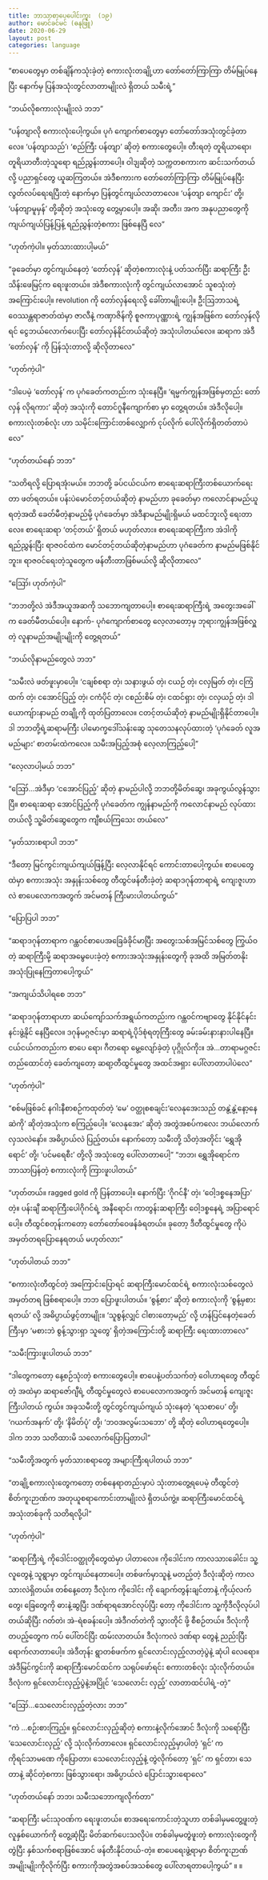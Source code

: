 ```yaml
---
title: ဘာသာစာပေပေါင်းကူး  (၁၉)
author: မောင်ခင်မင် (ဓနုဖြူ)
date: 2020-06-29
layout: post
categories: language
---
```

“စာပေတွေမှာ တစ်ချိန်ကသုံးခဲ့တဲ့ စကားလုံးတချို့ဟာ တော်တော်ကြာကြာ တိမ်မြုပ်နေပြီး နောက်မှ ပြန်အသုံးတွင်လာတာမျိုးလဲ ရှိတယ် သမီးရဲ့”


“ဘယ်လိုစကားလုံးမျိုးလဲ ဘဘ”

“ပန်တျာလို စကားလုံးပေါ့ကွယ်။ ပုဂံ ကျောက်စာတွေမှာ တော်တော်အသုံးတွင်ခဲ့တာလေ။ ‘ပန်တျာသည်’၊ ‘စည်ကြီး ပန်တျာ’ ဆိုတဲ့ စကားတွေပေါ့။ တီးရတဲ့ တူရိယာရော၊ တူရိယာတီးတဲ့သူရော ရည်ညွှန်းတာပေါ့။ ဝါဒျဆိုတဲ့ သက္ကတစကားက ဆင်းသက်တယ်လို့ ပညာရှင်တွေ ယူဆကြတယ်။ အဲဒီစကားက တော်တော်ကြာကြာ တိမ်မြုပ်နေပြီး လွတ်လပ်ရေးရပြီးတဲ့ နောက်မှာ ပြန်တွင်ကျယ်လာတာလေ။ ‘ပန်တျာ ကျောင်း’ တို့၊ ‘ပန်တျာမူမှန်’ တို့ဆိုတဲ့ အသုံးတွေ တွေ့မှာပေါ့။ အဆို၊ အတီး၊ အက အနုပညာတွေကို ကျယ်ကျယ်ပြန့်ပြန့် ရည်ညွှန်းတဲ့စကား ဖြစ်နေပြီ လေ”

“ဟုတ်ကဲ့ပါ။ မှတ်သားထားပါ့မယ်”

 

“ခုခေတ်မှာ တွင်ကျယ်နေတဲ့ ‘တော်လှန်’ ဆိုတဲ့စကားလုံးနဲ့ ပတ်သက်ပြီး ဆရာကြီး ဦးသိန်းဖေမြင့်က ရေးဖူးတယ်။ အဲဒီစကားလုံးကို တွင်ကျယ်လာအောင် သူစသုံးတဲ့ အကြောင်းပေါ့။ revolution ကို တော်လှန်ရေးလို့ ခေါ်တာမျိုးပေါ့။ ဦးဩဘာသရဲ့ ဝေဿန္တရာဇာတ်ထဲမှာ ဇာလီနဲ့ ကဏှာဇိန်ကို စူဇကာပုဏ္ဏားရဲ့ ကျွန်အဖြစ်က တော်လှန်လိုရင် ငွေဘယ်လောက်ပေးပြီး တော်လှန်နိုင်တယ်ဆိုတဲ့ အသုံးပါတယ်လေ။ ဆရာက အဲဒီ ‘တော်လှန်’ ကို ပြန်သုံးတာလို့ ဆိုလိုတာလေ”

“ဟုတ်ကဲ့ပါ”

 

“ဒါပေမဲ့ ‘တော်လှန်’ က ပုဂံခေတ်ကတည်းက သုံးနေပြီ။ ‘ရမ္မက်ကျွန်အဖြစ်မှတည်း တော်လှန် လိုရကား’ ဆိုတဲ့ အသုံးကို တောင်ဂူနီကျောက်စာ မှာ တွေ့ရတယ်။ အဲဒီလိုပေါ့။ စကားလုံးတစ်လုံး ဟာ သမိုင်းကြောင်းတစ်လျှောက် ငုပ်လိုက် ပေါ်လိုက်ရှိတတ်တာပဲလေ”

“ဟုတ်တယ်နော် ဘဘ”

 

“သတိရလို့ ပြောရအုံးမယ်။ ဘဘတို့ ခပ်ငယ်ငယ်က စာရေးဆရာကြီးတစ်ယောက်ရေးတာ ဖတ်ရတယ်။ ပန်းပဲမောင်တင့်တယ်ဆိုတဲ့ နာမည်ဟာ ခုခေတ်မှာ ကလောင်နာမည်ယူရတဲ့အထိ ခေတ်မီတဲ့နာမည်မို့ ပုဂံခေတ်မှာ အဲဒီနာမည်မျိုးရှိမယ် မထင်ဘူးလို့ ရေးတာလေ။ စာရေးဆရာ ‘တင့်တယ်’ ရှိတယ် မဟုတ်လား။ စာရေးဆရာကြီးက အဲဒါကို ရည်ညွှန်းပြီး ရာဇဝင်ထဲက မောင်တင့်တယ်ဆိုတဲ့နာမည်ဟာ ပုဂံခေတ်က နာမည်မဖြစ်နိုင်ဘူး။ ရာဇဝင်ရေးတဲ့သူတွေက ဖန်တီးတာဖြစ်မယ်လို့ ဆိုလိုတာလေ”

“ဪ၊ ဟုတ်ကဲ့ပါ”

 

“ဘဘတို့လဲ အဲဒီအယူအဆကို သဘောကျတာပေါ့။ စာရေးဆရာကြီးရဲ့ အတွေးအခေါ်က ခေတ်မီတယ်ပေါ့။ နောက်- ပုဂံကျောက်စာတွေ လေ့လာတော့မှ ဘုရားကျွန်အဖြစ်လှူတဲ့ လူနာမည်အမျိုးမျိုးကို တွေ့ရတယ်”

“ဘယ်လိုနာမည်တွေလဲ ဘဘ”

 

“သမီးလဲ ဖတ်ဖူးမှာပေါ့။ ‘ငချစ်စရာ တဲ့၊ သနားဖွယ် တဲ့၊ ငယဉ် တဲ့၊ ငလှမြတ် တဲ့၊ ငကြံထက် တဲ့၊ ငအောင်ပြည့် တဲ့၊ ငကံပိုင် တဲ့၊ ငစည်းစိမ် တဲ့၊ ငထင်ရှား တဲ့၊ ငလှယဉ် တဲ့၊ ဒါယောကျ်ားနာမည် တချို့ကို ထုတ်ပြတာလေ။ ငတင့်တယ်ဆိုတဲ့ နာမည်မျိုးရှိနိုင်တာပေါ့။ ဒါ ဘဘတို့ရဲ့ဆရာမကြီး ပါမောက္ခဒေါ်သန်းဆွေ သုတေသနလုပ်ထားတဲ့ ‘ပုဂံခေတ် လူအမည်များ’ စာတမ်းထဲကလေ။ သမီးအပြည့်အစုံ လေ့လာကြည့်ပေါ့”

“လေ့လာပါ့မယ် ဘဘ”

 

“ဪ...အဲဒီမှာ ‘ငအောင်ပြည့်’ ဆိုတဲ့ နာမည်ပါလို့ ဘဘတို့မိတ်ဆွေ၊ အခုကွယ်လွန်သွားပြီ။ စာရေးဆရာ အောင်ပြည့်ကို ပုဂံခေတ်က ကျွန်နာမည်ကို ကလောင်နာမည် လုပ်ထားတယ်လို့ သူ့မိတ်ဆွေတွေက ကျီစယ်ကြသေး တယ်လေ”

“မှတ်သားစရာပါ ဘဘ”

 

“ဒီ‌တော့ မြင်ကွင်းကျယ်ကျယ်ဖြန့်ပြီး လေ့လာနိုင်ရင် ကောင်းတာပေါ့ကွယ်။ စာပေတွေထဲမှာ စကားအသုံး အနှုန်းသစ်တွေ တီထွင်ဖန်တီးခဲ့တဲ့ ဆရာဒဂုန်တာရာရဲ့ ကျေးဇူးဟာလဲ စာပေလောကအတွက် အင်မတန် ကြီးမားပါတယ်ကွယ်”

“ပြောပြပါ ဘဘ”

 

“ဆရာဒဂုန်တာရာက ဂန္ထဝင်စာပေအခြေခံခိုင်မာပြီး အတွေးသစ်အမြင်သစ်တွေ ကြွယ်ဝတဲ့ ဆရာကြီးမို့ ဆရာအမွေပေးခဲ့တဲ့ စကားအသုံးအနှုန်းတွေကို ခုအထိ အမြတ်တနိုး အသုံးပြုနေကြတာပေါ့ကွယ်”

 

“အကျယ်သိပါရစေ ဘဘ”

“ဆရာဒဂုန်တာရာဟာ ဆယ်ကျော်သက်အရွယ်ကတည်းက ဂန္ထဝင်ကဗျာတွေ နိုင်နိုင်နင်းနင်းဖွဲ့နိုင် နေပြီလေ။ ဒဂုန်မဂ္ဂဇင်းမှာ ဆရာရဲ့ပိုဒ်စုံရတုကြီးတွေ ခမ်းခမ်းနားနားပါနေပြီ။ ငယ်ငယ်ကတည်းက စာပေ ရော၊ ဂီတရော မွေ့လျော်ခဲ့တဲ့ ပုဂ္ဂိုလ်ကိုး။ အဲ...တာရာမဂ္ဂဇင်းတည်ထောင်တဲ့ ခေတ်ကျတော့ ဆရာ့တီထွင်မှုတွေ အထင်အရှား ပေါ်လာတာပါပဲလေ”

“ဟုတ်ကဲ့ပါ”


“စစ်မဖြစ်ခင် နဂါးနီစာစဉ်ကထုတ်တဲ့ ‘မေ’ ဝတ္ထုစစချင်း‘လေနုအေးသည် တနွဲ့နွဲ့နော့နေဆဲကို’ ဆိုတဲ့အသုံးက စကြည့်ပေါ့။ ‘လေနုအေး’ ဆိုတဲ့ အတွဲအစပ်ကလေး ဘယ်လောက် လှသလဲနော်။ အဓိပ္ပာယ်လဲ ပြည့်တယ်။ နောက်တော့ သမီးတို့ သိတဲ့အတိုင်း ‘ရွှေအိုရောင်’ တို့၊ ‘ပင်မရေစီး’ တို့လို အသုံးတွေ ပေါ်လာတာပေါ့”
“ဘဘ၊ ရွှေအိုရောင်က ဘာသာပြန်တဲ့ စကားလုံးကို ကြားဖူးပါတယ်”

 

“ဟုတ်တယ်။ ragged gold ကို ပြန်တာပေါ့။ နောက်ပြီး ‘ဂိုဂင်နီ’ တဲ့၊ ‘‌ဝေါ့ဒစ္စနေအပြာ’ တဲ့။ ပန်းချီ ဆရာကြီးပေါဂိုဂင်ရဲ့ အနီရောင်၊ ကာတွန်းဆရာကြီး ဝေါ့ဒစ္စနေရဲ့ အပြာရောင်ပေါ့။ တီထွင်စတုန်းကတော့ တော်တော်ဝေဖန်ခံရတယ်။ ခုတော့ ဒီတီထွင်မှုတွေ ကိုပဲ အမှတ်တရပြောနေရတယ် မဟုတ်လား”

“ဟုတ်ပါတယ် ဘဘ”

 

“စကားလုံးတီထွင်တဲ့ အကြောင်းပြောရင် ဆရာကြီးမောင်ထင်ရဲ့ စကားလုံးသစ်တွေလဲ အမှတ်တရ ဖြစ်စရာပေါ့။ ဘဘ ပြောဖူးပါတယ်။ ‘စွန့်စား’ ဆိုတဲ့ စကားလုံးကို ‘စွန့်မှစားရတယ်’ လို့ အဓိပ္ပာယ်ဖွင့်တာမျိုး။ ‘သူစွန့်လျှင် ငါစားတော့မည်’ လို့ ဟန်ပြင်နေတဲ့ခေတ်ကြီးမှာ ‘မစားဘဲ စွန့်သွားရှာ သူတွေ’ ရှိတဲ့အကြောင်းတို့ ဆရာကြီး ရေးထားတာလေ”

“သမီးကြားဖူးပါတယ် ဘဘ”

 

“ဒါတွေကတော့ နေ့စဉ်သုံးတဲ့ စကားတွေပေါ့။ စာပေနဲ့ပတ်သက်တဲ့ ဝေါဟာရတွေ တီထွင်တဲ့ အထဲမှာ ဆရာဇော်ဂျီရဲ့ တီထွင်မှုတွေလဲ စာပေလောကအတွက် အင်မတန် ကျေးဇူးကြီးပါတယ် ကွယ်။ အခုသမီးတို့ တွင်တွင်ကျယ်ကျယ် သုံးနေတဲ့ ‘ရသစာပေ’ တို့၊ ‘ဂယက်အနက်’ တို့၊ ‘နိမိတ်ပုံ’ တို့၊ ‘ဘဝအလွမ်းသဘော’ တို့ ဆိုတဲ့ ဝေါဟာရတွေပေါ့။ ဒါက ဘဘ သတိထားမိ သလောက်ပြောပြတာပါ”

“သမီးတို့အတွက် မှတ်သားစရာတွေ အများကြီးရပါတယ် ဘဘ”

 

“တချို့စကားလုံးတွေကတော့ တစ်နေရာတည်းမှာပဲ သုံးတာတွေ့ရပေမဲ့ တီထွင်တဲ့စိတ်ကူးဉာဏ်က အတုယူစရာကောင်းတာမျိုးလဲ ရှိတယ်ကွဲ့။ ဆရာကြီးမောင်ထင်ရဲ့ အသုံးတစ်ခုကို သတိရလို့ပါ”

“ဟုတ်ကဲ့ပါ”


“ဆရာကြီးရဲ့ ကိုဒေါင်းဝတ္ထုတိုတွေထဲမှာ ပါတာလေ။ ကိုဒေါင်းက ကာလသားခေါင်း၊ သူ့လူတွေနဲ့ သူရွာမှာ တွင်ကျယ်နေတာပေါ့။ တစ်ဖက်မှာသူနဲ့ မတည့်တဲ့ ဒီလုံးဆိုတဲ့ ကာလ သားလဲရှိတယ်။ တစ်နေ့တော့ ဒီလုံးက ကိုဒေါင်း ကို ချောက်တွန်းချင်တာနဲ့ ကိုယ့်လက်တွေ၊ ခြေတွေကို ဓားနဲ့ဆွပြီး ဒဏ်ရာရအောင်လုပ်ပြီး တော့ ကိုဒေါင်းက သူ့ကိုဒီလိုလုပ်ပါတယ်ဆိုပြီး ဂတ်တဲ၊ အဲ-ရဲစခန်းပေါ့။ အဲဒီဂတ်တဲကို သွားတိုင် ဖို့ စီစဉ်တယ်။ ဒီလုံးကို တပည့်တွေက ကပ် ပေါ်တင်ပြီး ထမ်းလာတယ်။ ဒီလုံးကလဲ ဒဏ်ရာ တွေနဲ့ ညည်းပြီး ရောက်လာတာပေါ့။ အဲဒီတုန်း ရွာတစ်ဖက်က ရှင်လောင်းလှည့်လာတဲ့ပွဲနဲ့ ဆုံပါ လေရော။ အဲဒီမြင်ကွင်းကို ဆရာကြီးမောင်ထင်က သရုပ်ဖော်ရင်း စကားတစ်လုံး သုံးလိုက်တယ်။ ဒီလုံးက ရှင်လောင်းလှည့်ပွဲနဲ့အပြိုင် ‘သေလောင်း လှည့်’ လာတာထင်ပါရဲ့-တဲ့”

“ဪ...သေလောင်းလှည့်တဲ့လား ဘဘ”

 

“ကဲ ...စဉ်းစားကြည့်။ ရှင်လောင်းလှည့်ဆိုတဲ့ စကားနဲ့လိုက်အောင် ဒီလုံးကို သရော်ပြီး ‘သေလောင်းလှည့်’ လို့ သုံးလိုက်တာလေ။ ရှင်လောင်းလှည့်မှာပါတဲ့ ‘ရှင်’ က ကိုရင်သာမဏေ ကိုပြောတာ၊ သေလောင်းလှည့်နဲ့ တွဲလိုက်တော့ ‘ရှင်’ က ရှင်တာ၊ သေတာနဲ့ ဆိုင်တဲ့စကား ဖြစ်သွားရော၊ အဓိပ္ပာယ်လဲ ပြောင်းသွားရောလေ”

“ဟုတ်တယ်နော် ဘဘ၊ သမီးသဘောကျလိုက်တာ”

 

“ဆရာကြီး မင်းသုဝဏ်က ရေးဖူးတယ်။ စာအရေးကောင်းတဲ့သူဟာ တစ်ခါမှမတွေ့ဖူးတဲ့ လူနှစ်ယောက်ကို တွေ့ဆုံပြီး မိတ်ဆက်ပေးသလိုပဲ။ တစ်ခါမှမတွဲဖူးတဲ့ စကားလုံးတွေကို တွဲပြီး နှစ်သက်စရာဖြစ်အောင် ဖန်တီးနိုင်တယ်-တဲ့။ စာပေရေးဖွဲ့ရာမှာ စိတ်ကူးဉာဏ်အမျိုးမျိုးကိုလိုက်ပြီး စကားကိုအတွဲအစပ်အသစ်တွေ ပေါ်လာရတာပေါ့ကွယ်” ။      ။

 